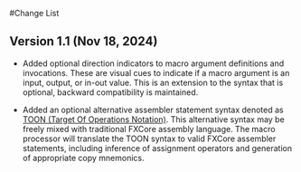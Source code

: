 #Change List

## Version 1.1 (Nov 18, 2024)

- Added optional direction indicators to macro argument definitions and invocations. These are
visual cues to indicate if a macro argument is an input, output, or in-out value. This is an
extension to the syntax that is optional, backward compatibility is maintained.

- Added an optional alternative assembler statement syntax denoted as [TOON (Target Of Operations Notation)](toon.md).
This alternative syntax may be freely mixed with traditional FXCore assembly language. The macro
processor will translate the TOON syntax to valid FXCore assembler statements, including inference
of assignment operators and generation of appropriate copy mnemonics.